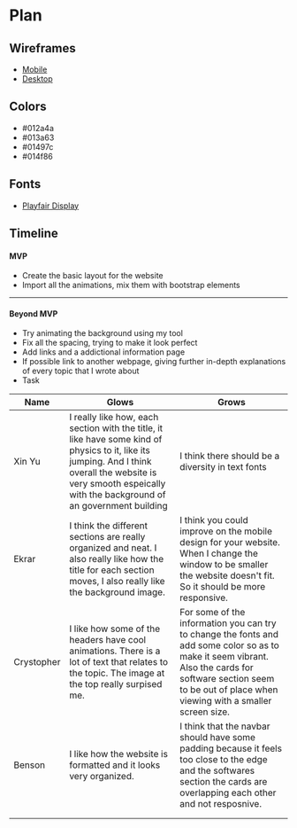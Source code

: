 # Plan

## Wireframes
* [Mobile]()
* [Desktop]()

## Colors
* #012a4a
* #013a63
* #01497c
* #014f86

## Fonts
* [Playfair Display](https://fonts.google.com/selection/embed)

## Timeline

#### MVP
* Create the basic layout for the website
* Import all the animations, mix them with bootstrap elements

---

#### Beyond MVP
* Try animating the background using my tool
* Fix all the spacing, trying to make it look perfect
* Add links and a addictional information page
* If possible link to another webpage, giving further in-depth explanations of every topic that I wrote about 
* Task










| Name | Glows | Grows |
| -------- | ------- | ------- |
|  Xin Yu | I really like how, each section with the title, it like have some kind of physics to it, like its jumping. And I think overall the website is very smooth espeically with the background of an government building  | I think there should be a diversity in text fonts
| Ekrar  | I  think the different sections are really organized and neat. I also really like how the title for each section moves, I also really like the background image.  | I think you could improve on the mobile design for your website. When I change the window to be smaller the website doesn't fit. So it should be more responsive.
|  Crystopher | I like how some of the headers have cool animations. There is a lot of text that relates to the topic. The image at the top really surpised me. | For some of the information you can try to change the fonts and add some color so as to make it seem vibrant. Also the cards for software section seem to be out of place when viewing with a smaller screen size.
|Benson|I like how the website is formatted and it looks very organized.|I think that the navbar should have some padding because it feels too close to the edge and the softwares section the cards are overlapping each other and not resposnive.
|   |   |
|   |   |


